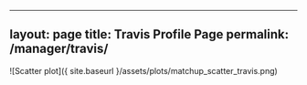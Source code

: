 
---
layout: page
title: Travis Profile Page
permalink: /manager/travis/
---

![Scatter plot]({ site.baseurl }/assets/plots/matchup_scatter_travis.png)
